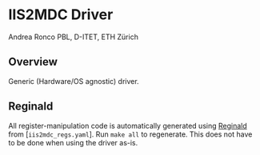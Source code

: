 # IIS2MDC Driver

Andrea Ronco
PBL, D-ITET, ETH Zürich

## Overview

Generic (Hardware/OS agnostic) driver.

## Reginald

All register-manipulation code is automatically generated using [Reginald](https://github.com/schilkp/reginald) from
[`iis2mdc_regs.yaml`]. Run `make all` to regenerate. This does not have to be done when using the driver as-is.
